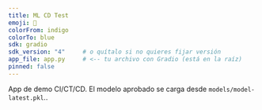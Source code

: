 ```yaml
---
title: ML CD Test
emoji: 🤖
colorFrom: indigo
colorTo: blue
sdk: gradio
sdk_version: "4"     # o quítalo si no quieres fijar versión
app_file: app.py     # <-- tu archivo con Gradio (está en la raíz)
pinned: false
---
```


App de demo CI/CT/CD. El modelo aprobado se carga desde `models/model-latest.pkl`..
